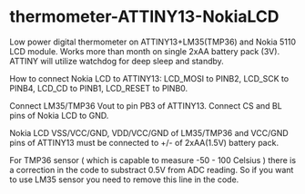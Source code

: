 # thermometer-ATTINY13-NokiaLCD
Low power digital thermometer on ATTINY13+LM35(TMP36) and Nokia 5110 LCD module. Works more than month on single 2xAA battery pack (3V). ATTINY will utilize watchdog for deep sleep and standby.

How to connect Nokia LCD to ATTINY13: LCD_MOSI to PINB2, LCD_SCK to PINB4, LCD_CD to PINB1, LCD_RESET to PINB0. 

Connect LM35/TMP36 Vout to pin PB3 of ATTINY13. Connect CS and BL pins of Nokia LCD to GND.

Nokia LCD VSS/VCC/GND, VDD/VCC/GND of LM35/TMP36 and VCC/GND pins of ATTINY13 must be connected to +/- of 2xAA(1.5V) battery pack.

For TMP36 sensor ( which is capable to measure -50 - 100 Celsius ) there is a correction in the code to substract 0.5V from ADC reading. So if you want to use LM35 sensor you need to remove this line in the code.
